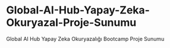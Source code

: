 # Global-AI-Hub-Yapay-Zeka-Okuryazal-Proje-Sunumu
Global AI Hub Yapay Zeka Okuryazalığı Bootcamp Proje Sunumu
